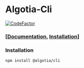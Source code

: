 # Algotia-Cli

[![CodeFactor](https://www.codefactor.io/repository/github/algotia/cli/badge)](https://www.codefactor.io/repository/github/algotia/cli)

### [[Documentation](https://docs.algotia.io), [Installation](#installation)]

### Installation

```bash
npm install @algotia/cli
```
